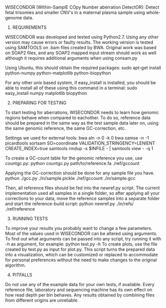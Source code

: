 WISECONDOR
(WIthin-SamplE COpy Number aberration DetectOR):
Detect fetal trisomies and smaller CNV's in a maternal plasma sample using whole-genome data.



1. REQUIREMENTS

WISECONDOR was developed and tested using Python2.7. Using any other version may cause errors or faulty results. The working version is tested using SAMTOOLS on .bam files created by BWA. Original work was based on SOAP2 files, and any SOAP2 mapped input stream should work as well although it requires additional arguments when using consam.py

Using Ubuntu, this should obtain the required packages:
	sudo apt-get install python-numpy python-matplotlib python-biopython

For any other unix based system, if easy_install is installed, you should be able to install all of these using this command in a terminal:
	sudo easy_install numpy matplotlib biopython



2. PREPARING FOR TESTING

To start testing for aberrations, WISECONDOR needs to learn how genomic regions behave when compared to eachother. To do so, reference data should be prepared in the same way as the test sample data later on, using the same genomic reference, the same GC-correction, etc.

Settings we used for external tools:
	bwa aln -n 0 -k 0
	bwa samse -n -1
	picardtools sortsam	SO=coordinate VALIDATION_STRINGENCY=LENIENT CREATE_INDEX=true
	samtools rmdup -s $INFILE - | samtools view - -q 1

To create a GC-count table for the genomic reference you use, use countgc.py:
	python countgc.py path/to/reference.fa ./ref/gccount

Applying the GC-correction should be done for any sample file you have.
	python ./gcc.py ./in/sample.pickle ./ref/gccount ./in/sample.gcc

Then, all reference files should be fed into the newref.py script. The current implementation used all samples in a single folder, so after applying all your corrections to your data, move the reference samples into a separate folder and start the reference-build script:
	python newref.py ./in/refs/ ./ref/reference



3. RUNNING TESTS

To improve your results you probably want to change a few parameters. Most of the values used in WISECONDOR can be altered using arguments. To find out what arguments can be passed into any script, try running it with -h as argument, for example:
	python test.py -h
To create plots, use the file created by test.py as input for plot.py. This script turns the prepared data into a visualization, which can be customized or replaced to accommodate for personal preferences without the need to make changes to the original algorithm.



4. PITFALLS

Do not use any of the example data for your own tests, if available. Every reference file, laboratory and sequencing machine has its own effect on how read depth per bin behaves. Any results obtained by combining files from different origins are unreliable.
